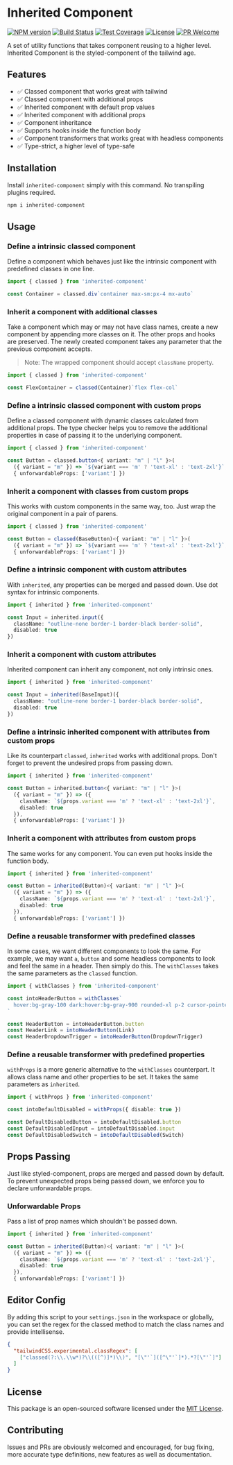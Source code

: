 Inherited Component
===================
[![NPM version][npm-image]][npm-url]
[![Build Status][github-ci-image]][github-ci-url]
[![Test Coverage][cov-image]][cov-url]
[![License][license-image]][license-url]
[![PR Welcome][pr-image]][pr-url]

A set of utility functions that takes component reusing to a higher level.
Inherited Component is the styled-component of the tailwind age.

## Features

* ✅ Classed component that works great with tailwind
* ✅ Classed component with additional props
* ✅ Inherited component with default prop values
* ✅ Inherited component with additional props
* ✅ Component inheritance
* ✅ Supports hooks inside the function body
* ✅ Component transformers that works great with headless components
* ✅ Type-strict, a higher level of type-safe

## Installation

Install `inherited-component` simply with this command. No transpiling plugins
required.

```sh
npm i inherited-component
```

## Usage

### Define a intrinsic classed component

Define a component which behaves just like the intrinsic component with
predefined classes in one line.

```ts
import { classed } from 'inherited-component'

const Container = classed.div`container max-sm:px-4 mx-auto`
```

### Inherit a component with additional classes

Take a component which may or may not have class names, create a new component
by appending more classes on it. The other props and hooks are preserved. The
newly created component takes any parameter that the previous component
accepts.

> Note: The wrapped component should accept `className` property.

```ts
import { classed } from 'inherited-component'

const FlexContainer = classed(Container)`flex flex-col`
```

### Define a intrinsic classed component with custom props

Define a classed component with dynamic classes calculated from additional
props. The type checker helps you to remove the additional properties in case
of passing it to the underlying component.

```ts
import { classed } from 'inherited-component'

const Button = classed.button<{ variant: "m" | "l" }>(
  ({ variant = "m" }) => `${variant === 'm' ? 'text-xl' : 'text-2xl'}`,
  { unforwardableProps: ['variant'] })
```

### Inherit a component with classes from custom props

This works with custom components in the same way, too. Just wrap the original
component in a pair of parens.

```ts
import { classed } from 'inherited-component'

const Button = classed(BaseButton)<{ variant: "m" | "l" }>(
  ({ variant = "m" }) => `${variant === 'm' ? 'text-xl' : 'text-2xl'}`,
  { unforwardableProps: ['variant'] })
```

### Define a intrinsic component with custom attributes

With `inherited`, any properties can be merged and passed down. Use dot syntax
for intrinsic components.

```ts
import { inherited } from 'inherited-component'

const Input = inherited.input({
  className: "outline-none border-1 border-black border-solid",
  disabled: true
})
```

### Inherit a component with custom attributes

Inherited component can inherit any component, not only intrinsic ones.

```ts
import { inherited } from 'inherited-component'

const Input = inherited(BaseInput)({
  className: "outline-none border-1 border-black border-solid",
  disabled: true
})
```

### Define a intrinsic inherited component with attributes from custom props

Like its counterpart `classed`, `inherited` works with additional props. Don't
forget to prevent the undesired props from passing down.

```ts
import { inherited } from 'inherited-component'

const Button = inherited.button<{ variant: "m" | "l" }>(
  ({ variant = "m" }) => ({
    className: `${props.variant === 'm' ? 'text-xl' : 'text-2xl'}`,
    disabled: true
  }),
  { unforwardableProps: ['variant'] })
```

### Inherit a component with attributes from custom props

The same works for any component. You can even put hooks inside the function
body.

```ts
import { inherited } from 'inherited-component'

const Button = inherited(Button)<{ variant: "m" | "l" }>(
  ({ variant = "m" }) => ({
    className: `${props.variant === 'm' ? 'text-xl' : 'text-2xl'}`,
    disabled: true
  }),
  { unforwardableProps: ['variant'] })
```

### Define a reusable transformer with predefined classes

In some cases, we want different components to look the same. For example, we
may want `a`, `button` and some headless components to look and feel the same
in a header. Then simply do this. The `withClasses` takes the same parameters
as the `classed` function.

```ts
import { withClasses } from 'inherited-component'

const intoHeaderButton = withClasses`
  hover:bg-gray-100 dark:hover:bg-gray-900 rounded-xl p-2 cursor-pointer
`

const HeaderButton = intoHeaderButton.button
const HeaderLink = intoHeaderButton(Link)
const HeaderDropdownTrigger = intoHeaderButton(DropdownTrigger)
```

### Define a reusable transformer with predefined properties

`withProps` is a more generic alternative to the `withClasses` counterpart. It
allows class name and other properties to be set. It takes the same parameters
as `inherited`.

```ts
import { withProps } from 'inherited-component'

const intoDefaultDisabled = withProps({ disable: true })

const DefaultDisabledButton = intoDefaultDisabled.button
const DefaultDisabledInput = intoDefaultDisabled.input
const DefaultDisabledSwitch = intoDefaultDisabled(Switch)
```

## Props Passing

Just like styled-component, props are merged and passed down by default. To
prevent unexpected props being passed down, we enforce you to declare
unforwardable props.

### Unforwardable Props

Pass a list of prop names which shouldn't be passed down.

```ts
import { inherited } from 'inherited-component'

const Button = inherited(Button)<{ variant: "m" | "l" }>(
  ({ variant = "m" }) => ({
    className: `${props.variant === 'm' ? 'text-xl' : 'text-2xl'}`,
    disabled: true
  }),
  { unforwardableProps: ['variant'] })
```

## Editor Config

By adding this script to your `settings.json` in the workspace or globally, you
can set the regex for the classed method to match the class names and provide
intellisense.

```json
{
  "tailwindCSS.experimental.classRegex": [
    ["classed(?:\\.\\w*)?\\(([^)]*)\\)", "[\"'`]([^\"'`]*).*?[\"'`]"]
  ]
}
```

## License

This package is an open-sourced software licensed under the
[MIT License][license-url].

## Contributing

Issues and PRs are obviously welcomed and encouraged, for bug fixing, more
accurate type definitions, new features as well as documentation.

[npm-image]: https://img.shields.io/npm/v/inherited-component.svg?style=flat-square&color=ff69b4&logo=react
[npm-url]: https://npmjs.org/package/inherited-component
[github-ci-image]: https://img.shields.io/github/actions/workflow/status/victorteokw/inherited-component/CI.yml.svg?style=flat-square&color=green&logo=github
[github-ci-url]: https://github.com/victorteokw/inherited-component/actions/
[cov-image]: https://img.shields.io/codecov/c/github/victorteokw/inherited-component/main.svg?style=flat-square&logo=codecov
[cov-url]: https://codecov.io/gh/victorteokw/inherited-component
[license-image]: https://img.shields.io/github/license/victorteokw/inherited-component.svg?style=flat-square&color=blue
[license-url]: https://github.com/victorteokw/inherited-component/blob/master/LICENSE
[pr-image]: https://img.shields.io/badge/PRs-welcome-brightgreen.svg?style=flat-square&color=orange
[pr-url]: https://github.com/victorteokw/inherited-component/blob/master/CONTRIBUTING.md
